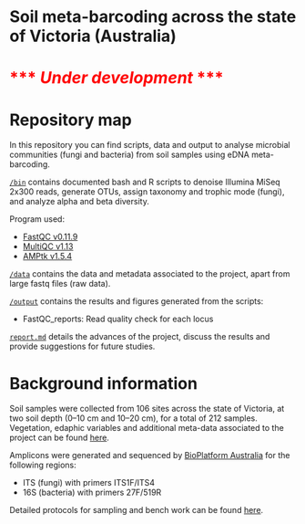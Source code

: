 # Soil meta-barcoding across the state of Victoria (Australia)

# <span style="color:red">*** *Under development* ***</span>


# Repository map 

In this repository you can find scripts, data and output to analyse microbial communities (fungi and bacteria) from soil samples using eDNA meta-barcoding. 

[`/bin`](https://github.com/Royal-Botanic-Gardens-Victoria/VicMicrobiome/tree/main/bin) contains documented bash and R scripts to denoise Illumina MiSeq 2x300 reads, generate OTUs, assign taxonomy and trophic mode (fungi), and analyze alpha and beta diversity. 

Program used:
- [FastQC v0.11.9](https://www.bioinformatics.babraham.ac.uk/projects/fastqc/)
- [MultiQC v1.13](https://multiqc.info/)
- [AMPtk v1.5.4](https://github.com/nextgenusfs/amptk)

[`/data`](https://github.com/Royal-Botanic-Gardens-Victoria/VicMicrobiome/tree/main/data) contains the data and metadata associated to the project, apart from large fastq files (raw data).

[`/output`](https://github.com/Royal-Botanic-Gardens-Victoria/VicMicrobiome/tree/main/output) contains the results and figures generated from the scripts:
- FastQC_reports: Read quality check for each locus

[`report.md`](https://github.com/Royal-Botanic-Gardens-Victoria/VicMicrobiome/tree/main/report.md) details the advances of the project, discuss the results and provide suggestions for future studies. 


# Background information

Soil samples were collected from 106 sites across the state of Victoria, at two soil depth (0–10 cm and 10–20 cm), for a total of 212 samples. Vegetation, edaphic variables and additional meta-data associated to the project can be found [here](https://github.com/Royal-Botanic-Gardens-Victoria/VicMicrobiome/blob/main/data/VicMicrobiome_metadata.csv).

Amplicons were generated and sequenced by [BioPlatform Australia](https://bioplatforms.com/projects/australian-microbiome/) for the following regions:
- ITS (fungi) with primers ITS1F/ITS4
- 16S (bacteria) with primers 27F/519R 

Detailed protocols for sampling and bench work can be found [here](https://www.australianmicrobiome.com/protocols/).